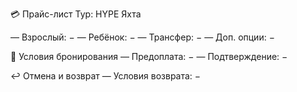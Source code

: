 💳 Прайс-лист
Тур: HYPE Яхта

— Взрослый: −
— Ребёнок: −
— Трансфер: −
— Доп. опции: −

🧾 Условия бронирования
— Предоплата: −
— Подтверждение: −

↩️ Отмена и возврат
— Условия возврата: −

